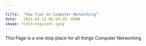 ```yaml
---

title:  "Few Tips on Computer Networking"
date:   2021-08-23 06:50:28 -0400
image: field-engineer.jpeg
---
```





This Page is a one stop place for all things Computer Networking